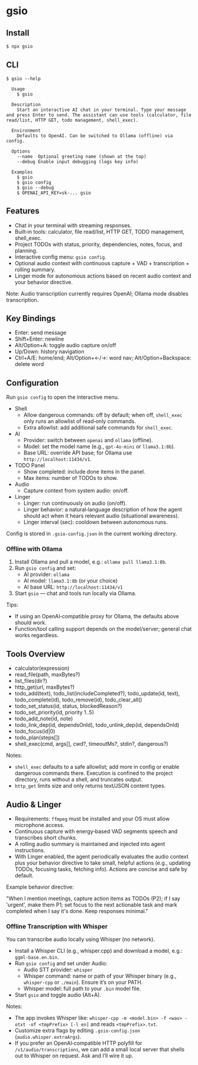 # gsio

## Install

```bash
$ npx gsio
```

## CLI

```
$ gsio --help

  Usage
    $ gsio

  Description
    Start an interactive AI chat in your terminal. Type your message and press Enter to send. The assistant can use tools (calculator, file read/list, HTTP GET, todo management, shell_exec).

  Environment
    Defaults to OpenAI. Can be switched to Ollama (offline) via config.

  Options
    --name  Optional greeting name (shown at the top)
    --debug Enable input debugging (logs key info)

  Examples
    $ gsio
    $ gsio config
    $ gsio --debug
    $ OPENAI_API_KEY=sk-... gsio
```

## Features

- Chat in your terminal with streaming responses.
- Built‑in tools: calculator, file read/list, HTTP GET, TODO management, shell_exec.
- Project TODOs with status, priority, dependencies, notes, focus, and planning.
- Interactive config menu: `gsio config`.
- Optional audio context with continuous capture + VAD + transcription + rolling summary.
- Linger mode for autonomous actions based on recent audio context and your behavior directive.

Note: Audio transcription currently requires OpenAI; Ollama mode disables transcription.

## Key Bindings

- Enter: send message
- Shift+Enter: newline
- Alt/Option+A: toggle audio capture on/off
- Up/Down: history navigation
- Ctrl+A/E: home/end; Alt/Option+←/→: word nav; Alt/Option+Backspace: delete word

## Configuration

Run `gsio config` to open the interactive menu.

- Shell
  - Allow dangerous commands: off by default; when off, `shell_exec` only runs an allowlist of read‑only commands.
  - Extra allowlist: add additional safe commands for `shell_exec`.
- AI
  - Provider: switch between `openai` and `ollama` (offline).
  - Model: set the model name (e.g., `gpt-4o-mini` or `llama3.1:8b`).
  - Base URL: override API base; for Ollama use `http://localhost:11434/v1`.
- TODO Panel
  - Show completed: include done items in the panel.
  - Max items: number of TODOs to show.
- Audio
  - Capture context from system audio: on/off.
- Linger
  - Linger: run continuously on audio (on/off).
  - Linger behavior: a natural‑language description of how the agent should act when it hears relevant audio (situational awareness).
  - Linger interval (sec): cooldown between autonomous runs.

Config is stored in `.gsio-config.json` in the current working directory.

### Offline with Ollama

1. Install Ollama and pull a model, e.g.: `ollama pull llama3.1:8b`.
2. Run `gsio config` and set:
   - AI provider: `ollama`
   - AI model: `llama3.1:8b` (or your choice)
   - AI base URL: `http://localhost:11434/v1`
3. Start `gsio` — chat and tools run locally via Ollama.

Tips:
- If using an OpenAI‑compatible proxy for Ollama, the defaults above should work.
- Function/tool calling support depends on the model/server; general chat works regardless.

## Tools Overview

- calculator(expression)
- read_file(path, maxBytes?)
- list_files(dir?)
- http_get(url, maxBytes?)
- todo_add(text), todo_list(includeCompleted?), todo_update(id, text), todo_complete(id), todo_remove(id), todo_clear_all()
- todo_set_status(id, status, blockedReason?)
- todo_set_priority(id, priority 1..5)
- todo_add_note(id, note)
- todo_link_dep(id, dependsOnId), todo_unlink_dep(id, dependsOnId)
- todo_focus(id|0)
- todo_plan(steps[])
- shell_exec(cmd, args[], cwd?, timeoutMs?, stdin?, dangerous?)

Notes:
- `shell_exec` defaults to a safe allowlist; add more in config or enable dangerous commands there. Execution is confined to the project directory, runs without a shell, and truncates output.
- `http_get` limits size and only returns text/JSON content types.

## Audio & Linger

- Requirements: `ffmpeg` must be installed and your OS must allow microphone access.
- Continuous capture with energy‑based VAD segments speech and transcribes short chunks.
- A rolling audio summary is maintained and injected into agent instructions.
- With Linger enabled, the agent periodically evaluates the audio context plus your behavior directive to take small, helpful actions (e.g., updating TODOs, focusing tasks, fetching info). Actions are concise and safe by default.

Example behavior directive:

"When I mention meetings, capture action items as TODOs (P2); if I say 'urgent', make them P1; set focus to the next actionable task and mark completed when I say it's done. Keep responses minimal."

### Offline Transcription with Whisper

You can transcribe audio locally using Whisper (no network).

- Install a Whisper CLI (e.g., whisper.cpp) and download a model, e.g.: `ggml-base.en.bin`.
- Run `gsio config` and set under Audio:
  - Audio STT provider: `whisper`
  - Whisper command: name or path of your Whisper binary (e.g., `whisper-cpp` or `./main`). Ensure it’s on your PATH.
  - Whisper model: full path to your `.bin` model file.
- Start `gsio` and toggle audio (Alt+A).

Notes:
- The app invokes Whisper like: `whisper-cpp -m <model.bin> -f <wav> -otxt -of <tmpPrefix> [-l en]` and reads `<tmpPrefix>.txt`.
- Customize extra flags by editing `.gsio-config.json` (`audio.whisper.extraArgs`).
- If you prefer an OpenAI‑compatible HTTP polyfill for `/v1/audio/transcriptions`, we can add a small local server that shells out to Whisper on request. Ask and I’ll wire it up.

